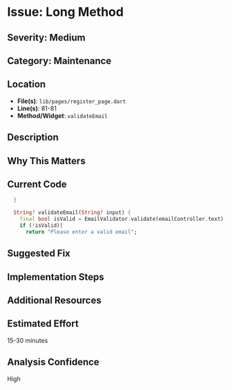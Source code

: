 # Issue: Long Method

## Severity: Medium

## Category: Maintenance

## Location
- **File(s)**: `lib/pages/register_page.dart`
- **Line(s)**: 81-81
- **Method/Widget**: `validateEmail`

## Description


## Why This Matters


## Current Code
```dart
  }

  String? validateEmail(String? input) {
    final bool isValid = EmailValidator.validate(emailController.text);
    if (!isValid){
      return "Please enter a valid email";
```

## Suggested Fix


## Implementation Steps


## Additional Resources


## Estimated Effort
15-30 minutes

## Analysis Confidence
High
